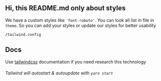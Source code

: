## Hi, this README.md only about styles

We have a custom styles like `'font-roboto'`. You can look all list in file in `theme`. So you can add your styles or
update our styles for better usability

```
/tailwind.config
```

## Docs

Use [tailwindcss](https://tailwindcss.com/docs/) documentation if you need research this technology

###### Tailwind will autostart & autoupdate with `yarn start`

